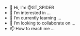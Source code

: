 - 👋 Hi, I’m @GT_SPIDER
- 👀 I’m interested in ...
- 🌱 I’m currently learning ...
- 💞️ I’m looking to collaborate on ...
- 📫 How to reach me ...

<!---
GTspide/GTspide is a ✨ special ✨ repository because its `README.md` (this file) appears on your GitHub profile.
You can click the Preview link to take a look at your changes.
--->
